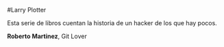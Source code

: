 #Larry Plotter

Esta serie de libros cuentan la historia de un hacker de los que hay pocos.

**Roberto Martinez**, Git Lover